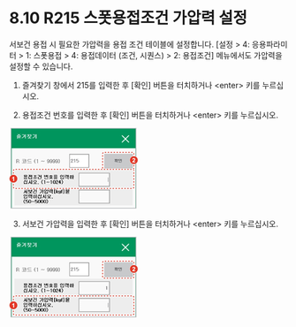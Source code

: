 ﻿# 8.10 R215 스폿용접조건 가압력 설정

서보건 용접 시 필요한 가압력을 용접 조건 테이블에 설정합니다. \[설정 &gt; 4: 응용파라미터 &gt; 1: 스폿용접 &gt; 4: 용접데이터 \(조건, 시퀀스\) &gt; 2: 용접조건\] 메뉴에서도 가압력을 설정할 수 있습니다.

1.	즐겨찾기 창에서 215를 입력한 후 \[확인\] 버튼을 터치하거나 &lt;enter&gt; 키를 누르십시오.

2.	용접조건 번호를 입력한 후 \[확인\] 버튼을 터치하거나 &lt;enter&gt; 키를 누르십시오.

![](../_assets/image_276.png)

3.	서보건 가압력을 입력한 후 \[확인\] 버튼을 터치하거나 &lt;enter&gt; 키를 누르십시오.

![](../_assets/image_264.png)

